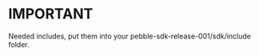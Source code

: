 IMPORTANT
==================

Needed includes, put them into your pebble-sdk-release-001/sdk/include folder.